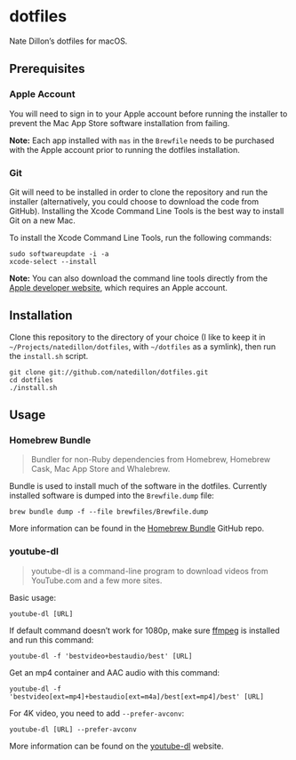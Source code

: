 # dotfiles

Nate Dillon’s dotfiles for macOS.

## Prerequisites

### Apple Account

You will need to sign in to your Apple account before running the installer to prevent the Mac App Store software installation from failing.

**Note:** Each app installed with `mas` in the `Brewfile` needs to be purchased with the Apple account prior to running the dotfiles installation.

### Git

Git will need to be installed in order to clone the repository and run the installer (alternatively, you could choose to download the code from GitHub). Installing the Xcode Command Line Tools is the best way to install Git on a new Mac.

To install the Xcode Command Line Tools, run the following commands:

```
sudo softwareupdate -i -a
xcode-select --install
```

**Note:** You can also download the command line tools directly from the [Apple developer website](https://developer.apple.com/download/more/?=command%20line%20tools), which requires an Apple account.

## Installation

Clone this repository to the directory of your choice (I like to keep it in `~/Projects/natedillon/dotfiles`, with `~/dotfiles` as a symlink), then run the `install.sh` script.

```
git clone git://github.com/natedillon/dotfiles.git
cd dotfiles
./install.sh
```

## Usage

### Homebrew Bundle

> Bundler for non-Ruby dependencies from Homebrew, Homebrew Cask, Mac App Store and Whalebrew.

Bundle is used to install much of the software in the dotfiles. Currently installed software is dumped into the `Brewfile.dump` file:

```
brew bundle dump -f --file brewfiles/Brewfile.dump
```

More information can be found in the [Homebrew Bundle](https://github.com/Homebrew/homebrew-bundle) GitHub repo.

### youtube-dl

> youtube-dl is a command-line program to download videos from YouTube.com and a few more sites.

Basic usage:

```
youtube-dl [URL]
```

If default command doesn’t work for 1080p, make sure [ffmpeg](https://ffmpeg.org/) is installed and run this command:

```
youtube-dl -f 'bestvideo+bestaudio/best' [URL]
```

Get an mp4 container and AAC audio with this command:

```
youtube-dl -f 'bestvideo[ext=mp4]+bestaudio[ext=m4a]/best[ext=mp4]/best' [URL]
```

For 4K video, you need to add `--prefer-avconv`:

```
youtube-dl [URL] --prefer-avconv
```


More information can be found on the [youtube-dl](https://ytdl-org.github.io/youtube-dl/) website.
